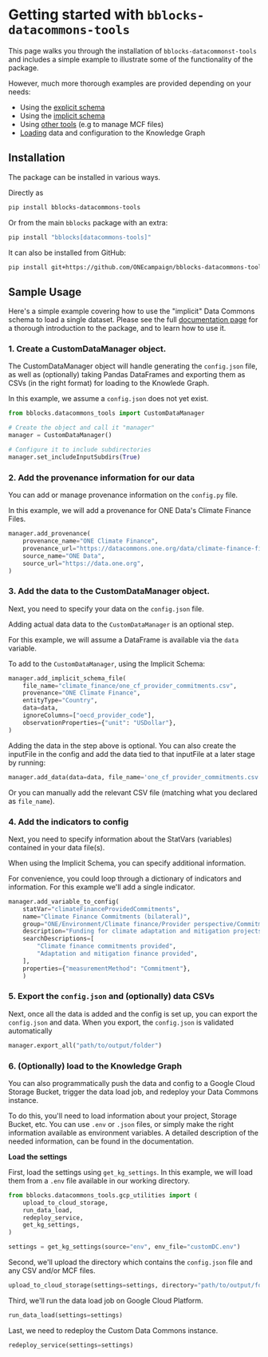 # Getting started with `bblocks-datacommons-tools`

This page walks you through the installation of `bblocks-datacommonst-tools` and includes a simple example to illustrate some of the functionality of the package.

However, much more thorough examples are provided depending on your needs:

- Using the [explicit schema](./explicit-schema.md)
- Using the [implicit schema](./implicit-schema.md)
- Using [other tools](./other-tools.md) (e.g to manage MCF files)
- [Loading](./loading-data.md) data and configuration to the Knowledge Graph

## Installation

The package can be installed in various ways. 

Directly as
```bash
pip install bblocks-datacommons-tools
```

Or from the main `bblocks` package with an extra:

```bash
pip install "bblocks[datacommons-tools]"
```

It can also be installed from GitHub:
```bash
pip install git+https://github.com/ONEcampaign/bblocks-datacommons-tools
```

## Sample Usage

Here's a simple example covering how to use the "implicit" Data Commons
schema to load a single dataset. Please see the full [documentation page](https://docs.one.org/tools/bblocks/datacommons-tools/) for a thorough 
introduction to the package, and to learn how to use it.


### 1. Create a CustomDataManager object. 

The CustomDataManager object will handle generating the `config.json` file, as well as (optionally) taking Pandas DataFrames and exporting them as CSVs (in the right format) for loading to the Knowlede Graph.

In this example, we assume a `config.json` does not yet exist.

```python title="Instantiate the CustomDataManager class"
from bblocks.datacommons_tools import CustomDataManager

# Create the object and call it "manager"
manager = CustomDataManager()

# Configure it to include subdirectories
manager.set_includeInputSubdirs(True)

```

### 2. Add the provenance information for our data
You can add or manage provenance information on the `config.py` file.

In this example, we will add a provenance for ONE Data's Climate Finance Files.

```python title="Add provenance and source"
manager.add_provenance(
    provenance_name="ONE Climate Finance",
    provenance_url="https://datacommons.one.org/data/climate-finance-files",
    source_name="ONE Data",
    source_url="https://data.one.org",
)
```

### 3. Add the data to the CustomDataManager object.
Next, you need to specify your data on the `config.json` file. 

Adding actual data data to the `CustomDataManager` is an optional step. 

For this example, we will assume a DataFrame is available via the
`data` variable.

To add to the `CustomDataManager`, using the Implicit Schema:

```python title="Register data"
manager.add_implicit_schema_file(
    file_name="climate_finance/one_cf_provider_commitments.csv",
    provenance="ONE Climate Finance",
    entityType="Country",
    data=data,
    ignoreColumns=["oecd_provider_code"],
    observationProperties={"unit": "USDollar"},
)
```

Adding the data in the step above is optional. You can also create the inputFile in the config and add the data tied to that inputFile at a later stage by running:

```python
manager.add_data(data=data, file_name='one_cf_provider_commitments.csv')
```

Or you can manually add the relevant CSV file (matching what you declared as `file_name`).

### 4. Add the indicators to config
Next, you need to specify information about the StatVars (variables) contained
in your data file(s).

When using the Implicit Schema, you can specify additional information.

For convenience, you could loop through a dictionary of indicators and information. For this example we'll add a single indicator.

```python title="Register an indicator"
manager.add_variable_to_config(
    statVar="climateFinanceProvidedCommitments",
    name="Climate Finance Commitments (bilateral)",
    group="ONE/Environment/Climate finance/Provider perspective/Commitments",
    description="Funding for climate adaptation and mitigation projects",
    searchDescriptions=[
        "Climate finance commitments provided",
        "Adaptation and mitigation finance provided",
    ],
    properties={"measurementMethod": "Commitment"},
    )
```

### 5. Export the `config.json` and (optionally) data CSVs

Next, once all the data is added and the config is set up, you can export the `config.json` and data. When you export, the `config.json` is validated automatically

```python title="Export config and data"
manager.export_all("path/to/output/folder")
```

### 6. (Optionally) load to the Knowledge Graph
You can also programmatically push the data and config to a Google Cloud
Storage Bucket, trigger the data load job, and redeploy your Data Commons
instance.

To do this, you'll need to load information about your
project, Storage Bucket, etc. You can use `.env` or `.json` files,
or simply make the right information available as environment variables.
A detailed description of the needed information, can be found in the documentation.

**Load the settings**

First, load the settings using `get_kg_settings`. In this example, we will load them from a `.env` file available in our working directory.

```python  title="Load settings"
from bblocks.datacommons_tools.gcp_utilities import (
    upload_to_cloud_storage,
    run_data_load,
    redeploy_service,
    get_kg_settings,
)

settings = get_kg_settings(source="env", env_file="customDC.env")
```
Second, we'll upload the directory which contains the `config.json` file and
any CSV and/or MCF files.

```python title="Upload to GCS"
upload_to_cloud_storage(settings=settings, directory="path/to/output/folder")
```

Third, we'll run the data load job on Google Cloud Platform.
```python
run_data_load(settings=settings)
```

Last, we need to redeploy the Custom Data Commons instance.

```python
redeploy_service(settings=settings)
```